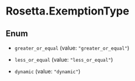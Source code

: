 # Rosetta.ExemptionType

## Enum


* `greater_or_equal` (value: `"greater_or_equal"`)

* `less_or_equal` (value: `"less_or_equal"`)

* `dynamic` (value: `"dynamic"`)


